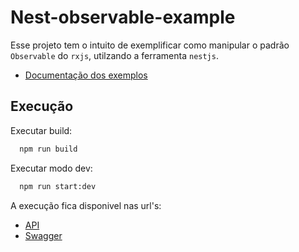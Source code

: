 # Nest-observable-example

Esse projeto tem o intuito de exemplificar como manipular o padrão `Observable` do `rxjs`, utilzando a ferramenta `nestjs`.

- [Documentação dos exemplos](https://vbobell.github.io/nestjs-with-rxjs-example)

## Execução

Executar build:

```bash
  npm run build
```

Executar modo dev:

```bash
  npm run start:dev
```

A execução fica disponivel nas url's:

- [API](http://localhost:3000)
- [Swagger](http://localhost:3000/api/#/)
